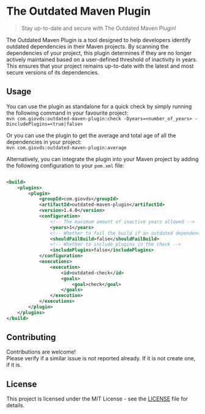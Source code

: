# The Outdated Maven Plugin

> Stay up-to-date and secure with The Outdated Maven Plugin!

The Outdated Maven Plugin is a tool designed to help developers identify outdated dependencies in their Maven projects.
By scanning the dependencies of your project, this plugin determines if they are no longer actively maintained
based on a user-defined threshold of inactivity in years. This ensures that your project remains up-to-date with the
latest and most secure versions of its dependencies.

## Usage

You can use the plugin as standalone for a quick check by simply running the following command in your favourite
project:\
`mvn com.giovds:outdated-maven-plugin:check -Dyears=<number_of_years> -DincludePlugins=<true|false>`

Or you can use the plugin to get the average and total age of all the dependencies in your project:\
`mvn com.giovds:outdated-maven-plugin:average`

Alternatively, you can integrate the plugin into your Maven project by adding the following configuration to your `pom.xml` file:
```xml

<build>
    <plugins>
        <plugin>
            <groupId>com.giovds</groupId>
            <artifactId>outdated-maven-plugin</artifactId>
            <version>1.4.0</version>
            <configuration>
                <!-- The maximum amount of inactive years allowed -->
                <years>1</years>
                <!-- Whether to fail the build if an outdated dependency is found -->
                <shouldFailBuild>false</shouldFailBuild>
                <!-- Whether to include plugins in the check -->
                <includePlugins>false</includePlugins>
            </configuration>
            <executions>
                <execution>
                    <id>outdated-check</id>
                    <goals>
                        <goal>check</goal>
                    </goals>
                </execution>
            </executions>
        </plugin>
    </plugins>
</build>
```

## Contributing

Contributions are welcome! \
Please verify if a similar issue is not reported already. If it is not create one, if it is.

## License

This project is licensed under the MIT License - see the [LICENSE](./LICENSE) file for details.
